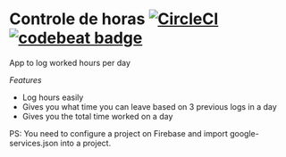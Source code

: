 # Controle de horas [![CircleCI](https://circleci.com/gh/iurimenin/controle_horas/tree/master.svg?style=shield)](https://circleci.com/gh/iurimenin/controle_horas/tree/master) [![codebeat badge](https://codebeat.co/badges/f47fde2c-15d7-43f2-a0b1-625eca64a429)](https://codebeat.co/projects/github-com-iurimenin-controle_horas-master)

App to log worked hours per day

*Features*
* Log hours easily
* Gives you what time you can leave based on 3 previous logs in a day
* Gives you the total time worked on a day

PS:
You need to configure a project on Firebase and import google-services.json into a project.
